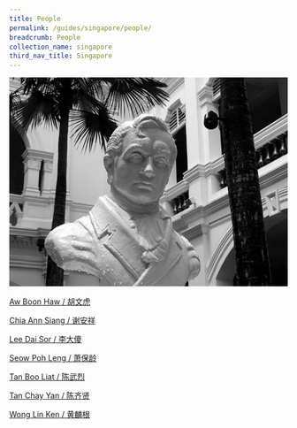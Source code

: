 ```yaml
---
title: People
permalink: /guides/singapore/people/
breadcrumb: People
collection_name: singapore
third_nav_title: Singapore
---
```

<img src="/images/category/people.jpg" alt="people banner" style="width:800px;" />

[Aw Boon Haw / 胡文虎](/guides/singapore/people/aw-boon-haw)

[Chia Ann Siang / 谢安祥](/guides/singapore/people/chia-ann-siang)

[Lee Dai Sor / 李大傻](/guides/singapore/people/lee-dai-sor)

[Seow Poh Leng / 萧保龄](/guides/singapore/people/seow-poh-leng)

[Tan Boo Liat / 陈武烈](/guides/singapore/people/tan-boo-liat)

[Tan Chay Yan / 陈齐贤](/guides/singapore/people/tan-chay-yan)

[Wong Lin Ken / 黄麟根](/guides/singapore/people/wong-lin-ken)

<!--div>

<div class="row is-multiline">
	<div class="col is-half-tablet padding--bottom--lg">
		<a href="/guides/singapore/people/aw-boon-haw/" class="project-link">
			<img src="/images/Picture1.PNG" alt="Aw Boon Haw" class="project-image">
		<div class="project-card">
			<div class="project-title margin--bottom--xs">
				<h5><b>Aw Boon Haw</b></h5>
			</div>
		</div>
		</a>
	</div>
	<div class="col is-half-tablet padding--bottom--lg">
		<a href="/guides/singapore/people/Cheang-Hong-Lim/" class="project-link">
			<img src="/images/Picture2.PNG" alt="Cheang Hong Lim" class="project-image">
		<div class="project-card">
			<div class="project-title margin--bottom--xs">
				<h5><b>Cheang Hong Lim</b></h5>
			</div>
		</div>
		</a>
	</div>
</div>
</div-->